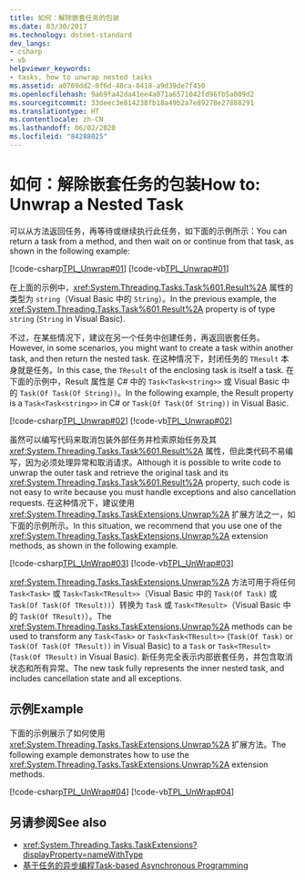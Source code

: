 ```yaml
---
title: 如何：解除嵌套任务的包装
ms.date: 03/30/2017
ms.technology: dotnet-standard
dev_langs:
- csharp
- vb
helpviewer_keywords:
- tasks, how to unwrap nested tasks
ms.assetid: a0769dd2-0f6d-48ca-8418-a9d39de7f450
ms.openlocfilehash: 9a69fa42da41ee4a071a6571042fd96fb5a009d2
ms.sourcegitcommit: 33deec3e814238fb18a49b2a7e89278e27888291
ms.translationtype: HT
ms.contentlocale: zh-CN
ms.lasthandoff: 06/02/2020
ms.locfileid: "84288025"
---
```

# <a name="how-to-unwrap-a-nested-task"></a><span data-ttu-id="520ce-102">如何：解除嵌套任务的包装</span><span class="sxs-lookup"><span data-stu-id="520ce-102">How to: Unwrap a Nested Task</span></span>
<span data-ttu-id="520ce-103">可以从方法返回任务，再等待或继续执行此任务，如下面的示例所示：</span><span class="sxs-lookup"><span data-stu-id="520ce-103">You can return a task from a method, and then wait on or continue from that task, as shown in the following example:</span></span>  
  
 [!code-csharp[TPL_Unwrap#01](../../../samples/snippets/csharp/VS_Snippets_Misc/tpl_unwrap/cs/unwrapprogram.cs#01)]
 [!code-vb[TPL_Unwrap#01](../../../samples/snippets/visualbasic/VS_Snippets_Misc/tpl_unwrap/vb/snippets1-3.vb#01)]  
  
 <span data-ttu-id="520ce-104">在上面的示例中，<xref:System.Threading.Tasks.Task%601.Result%2A> 属性的类型为 `string`（Visual Basic 中的 `String`）。</span><span class="sxs-lookup"><span data-stu-id="520ce-104">In the previous example, the <xref:System.Threading.Tasks.Task%601.Result%2A> property is of type `string` (`String` in Visual Basic).</span></span>  
  
 <span data-ttu-id="520ce-105">不过，在某些情况下，建议在另一个任务中创建任务，再返回嵌套任务。</span><span class="sxs-lookup"><span data-stu-id="520ce-105">However, in some scenarios, you might want to create a task within another task, and then return the nested task.</span></span> <span data-ttu-id="520ce-106">在这种情况下，封闭任务的 `TResult` 本身就是任务。</span><span class="sxs-lookup"><span data-stu-id="520ce-106">In this case, the `TResult` of the enclosing task is itself a task.</span></span> <span data-ttu-id="520ce-107">在下面的示例中，Result 属性是 C# 中的 `Task<Task<string>>` 或 Visual Basic 中的 `Task(Of Task(Of String))`。</span><span class="sxs-lookup"><span data-stu-id="520ce-107">In the following example, the Result property is a `Task<Task<string>>` in C# or `Task(Of Task(Of String))` in Visual Basic.</span></span>  
  
 [!code-csharp[TPL_Unwrap#02](../../../samples/snippets/csharp/VS_Snippets_Misc/tpl_unwrap/cs/unwrapprogram.cs#02)]
 [!code-vb[TPL_Unwrap#02](../../../samples/snippets/visualbasic/VS_Snippets_Misc/tpl_unwrap/vb/snippets1-3.vb#02)]  
  
 <span data-ttu-id="520ce-108">虽然可以编写代码来取消包装外部任务并检索原始任务及其 <xref:System.Threading.Tasks.Task%601.Result%2A> 属性，但此类代码不易编写，因为必须处理异常和取消请求。</span><span class="sxs-lookup"><span data-stu-id="520ce-108">Although it is possible to write code to unwrap the outer task and retrieve the original task and its <xref:System.Threading.Tasks.Task%601.Result%2A> property, such code is not easy to write because you must handle exceptions and also cancellation requests.</span></span> <span data-ttu-id="520ce-109">在这种情况下，建议使用 <xref:System.Threading.Tasks.TaskExtensions.Unwrap%2A> 扩展方法之一，如下面的示例所示。</span><span class="sxs-lookup"><span data-stu-id="520ce-109">In this situation, we recommend that you use one of the <xref:System.Threading.Tasks.TaskExtensions.Unwrap%2A> extension methods, as shown in the following example.</span></span>  
  
 [!code-csharp[TPL_UnWrap#03](../../../samples/snippets/csharp/VS_Snippets_Misc/tpl_unwrap/cs/unwrapprogram.cs#03)]
 [!code-vb[TPL_UnWrap#03](../../../samples/snippets/visualbasic/VS_Snippets_Misc/tpl_unwrap/vb/snippets1-3.vb#03)]  
  
 <span data-ttu-id="520ce-110"><xref:System.Threading.Tasks.TaskExtensions.Unwrap%2A> 方法可用于将任何 `Task<Task>` 或 `Task<Task<TResult>>`（Visual Basic 中的 `Task(Of Task)` 或 `Task(Of Task(Of TResult))`）转换为 `Task` 或 `Task<TResult>`（Visual Basic 中的 `Task(Of TResult)`）。</span><span class="sxs-lookup"><span data-stu-id="520ce-110">The <xref:System.Threading.Tasks.TaskExtensions.Unwrap%2A> methods can be used to transform any `Task<Task>` or `Task<Task<TResult>>` (`Task(Of Task)` or `Task(Of Task(Of TResult))` in Visual Basic) to a `Task` or `Task<TResult>` (`Task(Of TResult)` in Visual Basic).</span></span> <span data-ttu-id="520ce-111">新任务完全表示内部嵌套任务，并包含取消状态和所有异常。</span><span class="sxs-lookup"><span data-stu-id="520ce-111">The new task fully represents the inner nested task, and includes cancellation state and all exceptions.</span></span>  
  
## <a name="example"></a><span data-ttu-id="520ce-112">示例</span><span class="sxs-lookup"><span data-stu-id="520ce-112">Example</span></span>  
 <span data-ttu-id="520ce-113">下面的示例展示了如何使用 <xref:System.Threading.Tasks.TaskExtensions.Unwrap%2A> 扩展方法。</span><span class="sxs-lookup"><span data-stu-id="520ce-113">The following example demonstrates how to use the <xref:System.Threading.Tasks.TaskExtensions.Unwrap%2A> extension methods.</span></span>  
  
 [!code-csharp[TPL_UnWrap#04](../../../samples/snippets/csharp/VS_Snippets_Misc/tpl_unwrap/cs/unwrapprogram.cs#04)]
 [!code-vb[TPL_UnWrap#04](../../../samples/snippets/visualbasic/VS_Snippets_Misc/tpl_unwrap/vb/snippet04.vb#04)]  
  
## <a name="see-also"></a><span data-ttu-id="520ce-114">另请参阅</span><span class="sxs-lookup"><span data-stu-id="520ce-114">See also</span></span>

- <xref:System.Threading.Tasks.TaskExtensions?displayProperty=nameWithType>
- [<span data-ttu-id="520ce-115">基于任务的异步编程</span><span class="sxs-lookup"><span data-stu-id="520ce-115">Task-based Asynchronous Programming</span></span>](task-based-asynchronous-programming.md)
